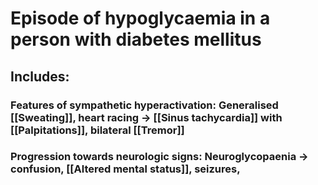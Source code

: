 # Episode of hypoglycaemia in a person with diabetes mellitus 
## Includes:
### Features of sympathetic hyperactivation: Generalised [[Sweating]], heart racing -> [[Sinus tachycardia]] with [[Palpitations]], bilateral [[Tremor]]
### Progression towards neurologic signs: Neuroglycopaenia  -> confusion, [[Altered mental status]], seizures, 
